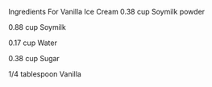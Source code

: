 Ingredients For Vanilla Ice Cream
0.38 cup            Soymilk powder

0.88 cup            Soymilk

0.17 cup            Water

0.38 cup            Sugar

1/4 tablespoon      Vanilla
